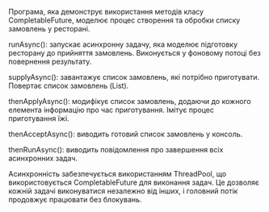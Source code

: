 Програма, яка демонструє використання методів класу CompletableFuture, моделює процес створення та обробки списку замовлень у ресторані.

runAsync():
запускає асинхронну задачу, яка моделює підготовку ресторану до прийняття замовлень.
Виконується у фоновому потоці без повернення результату.

supplyAsync():
завантажує список замовлень, які потрібно приготувати.
Повертає список замовлень (List<String>).

thenApplyAsync():
модифікує список замовлень, додаючи до кожного елемента інформацію про час приготування.
Імітує процес приготування їжі.

thenAcceptAsync():
виводить готовий список замовлень у консоль.

thenRunAsync():
виводить повідомлення про завершення всіх асинхронних задач.

Асинхронність забезпечується використанням ThreadPool, що використовується CompletableFuture для виконання задач. Це дозволяє кожній задачі виконуватися незалежно від інших, і головний потік продовжує працювати без блокувань.

